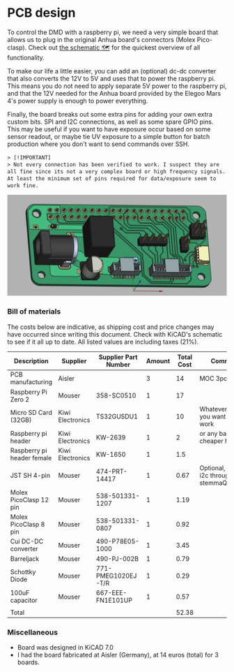 # PCB design

To control the DMD with a raspberry pi, we need a very simple board that allows us to plug in the original Anhua board's connectors (Molex Pico-clasp). Check out [the schematic 🗺](elegoo-dlp-controller.pdf) for the quickest overview of all functionality.

To make our life a little easier, you can add an (optional) dc-dc converter that also converts the 12V to 5V and uses that to power the raspberry pi. This means you do not need to apply separate 5V power to the raspberry pi, and that the 12V needed for the Anhua board provided by the Elegoo Mars 4's power supply is enough to power everything.

Finally, the board breaks out some extra pins for adding your own extra custom bits. SPI and I2C connections, as well as some spare GPIO pins. This may be useful if you want to have exposure occur based on some sensor readout, or maybe tie UV exposure to a simple button for batch production where you don't want to send commands over SSH.

```
> [!IMPORTANT]  
> Not every connection has been verified to work. I suspect they are all fine since its not a very complex board or high frequency signals. At least the minimum set of pins required for data/exposure seem to work fine.
```

![](../media/PCB_3D_view.PNG)

### Bill of materials

The costs below are indicative, as shipping cost and price changes may have occurred since writing this document. Check with KiCAD's schematic to see if it all up to date. All listed values are including taxes (21%).

| Description                | Supplier         | Supplier Part Number | Amount | Total Cost | Comment                                      |
| -------------------------- | ---------------- | -------------------- | ------ | ---------- | -------------------------------------------- |
| PCB manufacturing          | Aisler           |                      | 3      | 14         | MOC 3pcs                                     |
| Raspberry Pi Zero 2        | Mouser           | 358-SC0510           | 1      | 17         |                                              |
| Micro SD Card (32GB)       | Kiwi Electronics | TS32GUSDU1           | 1      | 10         | Whatever kind you want would work            |
| Raspberry pi header        | Kiwi Electronics | KW-2639              | 1      | 2          | or any basic, cheaper header                 |
| Raspberry pi header female | Kiwi Electronics | KW-1650              | 1      | 1.5        |                                              |
| JST SH 4-pin               | Mouser           | 474-PRT-14417        | 1      | 0.67       | Optional, allows i2c through  stemmaQT/QWIIC |
| Molex PicoClasp 12 pin     | Mouser           | 538-501331-1207      | 1      | 1.19       |                                              |
| Molex PicoClasp 8 pin      | Mouser           | 538-501331-0807      | 1      | 0.92       |                                              |
| Cui DC-DC converter        | Mouser           | 490-P78E05-1000      | 1      | 3.45       |                                              |
| Barreljack                 | Mouser           | 490-PJ-002B          | 1      | 0.79       |                                              |
| Schottky Diode             | Mouser           | 771-PMEG1020EJ-T/R   | 1      | 0.29       |                                              |
| 100uF capacitor            | Mouser           | 667-EEE-FN1E101UP    | 1      | 0.57       |                                              |
|                            |                  |                      |        |            |                                              |
| Total                      |                  |                      |        | 52.38      |                                              |

### Miscellaneous

* Board was designed in KiCAD 7.0
* I had the board fabricated at Aisler (Germany), at 14 euros (total) for 3 boards.

